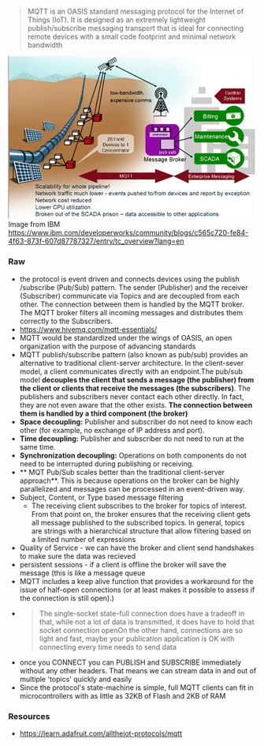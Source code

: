 > MQTT is an OASIS standard messaging protocol for the Internet of Things (IoT). It is designed as an extremely lightweight publish/subscribe messaging transport that is ideal for connecting remote devices with a small code footprint and minimal network bandwidth

![Pasted image 20221028113639](attachments/Pasted%20image%2020221028113639.png)
Image from IBM https://www.ibm.com/developerworks/community/blogs/c565c720-fe84-4f63-873f-607d87787327/entry/tc_overview?lang=en


### Raw

- the protocol is event driven and connects devices using the publish /subscribe (Pub/Sub) pattern. The sender (Publisher) and the receiver (Subscriber) communicate via Topics and are decoupled from each other. The connection between them is handled by the MQTT broker. The MQTT broker filters all incoming messages and distributes them correctly to the Subscribers.
- https://www.hivemq.com/mqtt-essentials/
- MQTT would be standardized under the wings of OASIS, an open organization with the purpose of advancing standards
- MQTT publish/subscribe pattern (also known as pub/sub) provides an alternative to traditional client-server architecture. In the client-sever model, a client communicates directly with an endpoint.The pub/sub model **decouples the client that sends a message (the publisher) from the client or clients that receive the messages (the subscribers)**. The publishers and subscribers never contact each other directly. In fact, they are not even aware that the other exists. **The connection between them is handled by a third component (the broker)**
-   **Space decoupling:** Publisher and subscriber do not need to know each other (for example, no exchange of IP address and port).
-   **Time decoupling:** Publisher and subscriber do not need to run at the same time.
-   **Synchronization decoupling:** Operations on both components do not need to be interrupted during publishing or receiving.
- ** MQT Pub/Sub scales better than the traditional client-server approach**. This is because operations on the broker can be highly parallelized and messages can be processed in an event-driven way.
- Subject, Content, or Type based message filtering
	- The receiving client subscribes to the broker for topics of interest. From that point on, the broker ensures that the receiving client gets all message published to the subscribed topics. In general, topics are strings with a hierarchical structure that allow filtering based on a limited number of expressions
- Quality of Service - we can have the broker and client send handshakes to make sure the data was recieved
- persistent sessions - if a client is offline the broker will save the message (this is like a message queue
- MQTT includes a keep alive function that provides a workaround for the issue of half-open connections (or at least makes it possible to assess if the connection is still open).)
- > The single-socket state-full connection does have a tradeoff in that, while not a lot of data is transmitted, it does have to hold that socket connection openOn the other hand, connections are so light and fast, maybe your publication application is OK with connecting every time needs to send data
- once you CONNECT you can PUBLISH and SUBSCRIBE immediately without any other headers. That means we can stream data in and out of multiple 'topics' quickly and easily
- Since the protocol's state-machine is simple, full MQTT clients can fit in microcontrollers with as little as 32KB of Flash and 2KB of RAM

### Resources
- https://learn.adafruit.com/alltheiot-protocols/mqtt